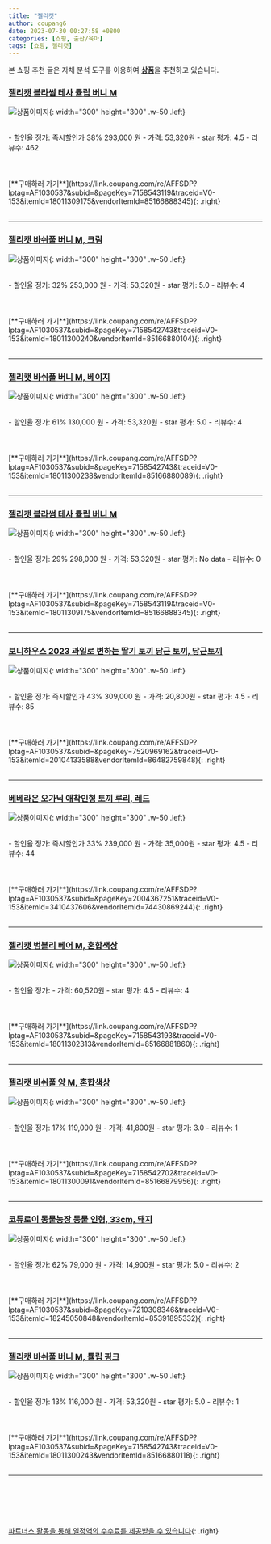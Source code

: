```yaml
---
title: "젤리캣"
author: coupang6
date: 2023-07-30 00:27:58 +0800
categories: [쇼핑, 출산/육아]
tags: [쇼핑, 젤리캣]
---
```


본 쇼핑 추천 글은 자체 분석 도구를 이용하여 [**상품**](https://link.coupang.com/a/bao1ui)을 추천하고 있습니다.

### [젤리캣 블라썸 테사 튤립 버니 M](https://link.coupang.com/re/AFFSDP?lptag=AF1030537&subid=&pageKey=7158543119&traceid=V0-153&itemId=18011309175&vendorItemId=85166888345)

![상품이미지](https://thumbnail7.coupangcdn.com/thumbnails/remote/230x230ex/image/retail/images/2897943173337305-d2615799-f069-4c28-8fdb-b880a04b4192.jpg){: width="300" height="300" .w-50 .left}


<br>
- 할인율 정가: 즉시할인가 38%  293,000   원
- 가격: 53,320원
- star 평가: 4.5
- 리뷰수: 462
<br>
<br>
<br>
<br>
[**구매하러 가기**](https://link.coupang.com/re/AFFSDP?lptag=AF1030537&subid=&pageKey=7158543119&traceid=V0-153&itemId=18011309175&vendorItemId=85166888345){: .right}
<br>
<br>

---

### [젤리캣 바쉬풀 버니 M, 크림](https://link.coupang.com/re/AFFSDP?lptag=AF1030537&subid=&pageKey=7158542743&traceid=V0-153&itemId=18011300240&vendorItemId=85166880104)

![상품이미지](https://thumbnail6.coupangcdn.com/thumbnails/remote/230x230ex/image/retail/images/2898047867406019-ada6215b-4889-483f-b8af-5e67a07e7712.jpg){: width="300" height="300" .w-50 .left}


<br>
- 할인율 정가: 32%  253,000   원
- 가격: 53,320원
- star 평가: 5.0
- 리뷰수: 4
<br>
<br>
<br>
<br>
[**구매하러 가기**](https://link.coupang.com/re/AFFSDP?lptag=AF1030537&subid=&pageKey=7158542743&traceid=V0-153&itemId=18011300240&vendorItemId=85166880104){: .right}
<br>
<br>

---

### [젤리캣 바쉬풀 버니 M, 베이지](https://link.coupang.com/re/AFFSDP?lptag=AF1030537&subid=&pageKey=7158542743&traceid=V0-153&itemId=18011300238&vendorItemId=85166880089)

![상품이미지](https://thumbnail10.coupangcdn.com/thumbnails/remote/230x230ex/image/retail/images/2900519942660241-e9aae20b-830e-41fd-b9ea-c108d66416c6.jpg){: width="300" height="300" .w-50 .left}


<br>
- 할인율 정가: 61%  130,000   원
- 가격: 53,320원
- star 평가: 5.0
- 리뷰수: 4
<br>
<br>
<br>
<br>
[**구매하러 가기**](https://link.coupang.com/re/AFFSDP?lptag=AF1030537&subid=&pageKey=7158542743&traceid=V0-153&itemId=18011300238&vendorItemId=85166880089){: .right}
<br>
<br>

---

### [젤리캣 블라썸 테사 튤립 버니 M](https://link.coupang.com/re/AFFSDP?lptag=AF1030537&subid=&pageKey=7158543119&traceid=V0-153&itemId=18011309175&vendorItemId=85166888345)

![상품이미지](https://thumbnail7.coupangcdn.com/thumbnails/remote/230x230ex/image/retail/images/2897943173337305-d2615799-f069-4c28-8fdb-b880a04b4192.jpg){: width="300" height="300" .w-50 .left}


<br>
- 할인율 정가: 29%  298,000   원
- 가격: 53,320원
- star 평가: No data
- 리뷰수: 0
<br>
<br>
<br>
<br>
[**구매하러 가기**](https://link.coupang.com/re/AFFSDP?lptag=AF1030537&subid=&pageKey=7158543119&traceid=V0-153&itemId=18011309175&vendorItemId=85166888345){: .right}
<br>
<br>

---

### [보니하우스 2023 과일로 변하는 딸기 토끼 당근 토끼, 당근토끼](https://link.coupang.com/re/AFFSDP?lptag=AF1030537&subid=&pageKey=7520969162&traceid=V0-153&itemId=20104133588&vendorItemId=86482759848)

![상품이미지](https://thumbnail9.coupangcdn.com/thumbnails/remote/230x230ex/image/vendor_inventory/09d9/a840c476bc256d9e77913c7591e51de91817298577c9cb04f9ff22e790c0.JPG){: width="300" height="300" .w-50 .left}


<br>
- 할인율 정가: 즉시할인가 43%  309,000   원
- 가격: 20,800원
- star 평가: 4.5
- 리뷰수: 85
<br>
<br>
<br>
<br>
[**구매하러 가기**](https://link.coupang.com/re/AFFSDP?lptag=AF1030537&subid=&pageKey=7520969162&traceid=V0-153&itemId=20104133588&vendorItemId=86482759848){: .right}
<br>
<br>

---

### [베베라온 오가닉 애착인형 토끼 루리, 레드](https://link.coupang.com/re/AFFSDP?lptag=AF1030537&subid=&pageKey=2004367251&traceid=V0-153&itemId=3410437606&vendorItemId=74430869244)

![상품이미지](https://thumbnail10.coupangcdn.com/thumbnails/remote/230x230ex/image/vendor_inventory/cc3f/0ee619bdcdb6e38ffb872dd29a914e22dd0cd261d25439e26f570ded8208.jpg){: width="300" height="300" .w-50 .left}


<br>
- 할인율 정가: 즉시할인가 33%  239,000   원
- 가격: 35,000원
- star 평가: 4.5
- 리뷰수: 44
<br>
<br>
<br>
<br>
[**구매하러 가기**](https://link.coupang.com/re/AFFSDP?lptag=AF1030537&subid=&pageKey=2004367251&traceid=V0-153&itemId=3410437606&vendorItemId=74430869244){: .right}
<br>
<br>

---

### [젤리캣 범블리 베어 M, 혼합색상](https://link.coupang.com/re/AFFSDP?lptag=AF1030537&subid=&pageKey=7158543193&traceid=V0-153&itemId=18011302313&vendorItemId=85166881860)

![상품이미지](https://thumbnail7.coupangcdn.com/thumbnails/remote/230x230ex/image/retail/images/500079912381718-3709ccac-4702-4a41-95bb-2710b212b071.jpg){: width="300" height="300" .w-50 .left}


<br>
- 할인율 정가: 
- 가격: 60,520원
- star 평가: 4.5
- 리뷰수: 4
<br>
<br>
<br>
<br>
[**구매하러 가기**](https://link.coupang.com/re/AFFSDP?lptag=AF1030537&subid=&pageKey=7158543193&traceid=V0-153&itemId=18011302313&vendorItemId=85166881860){: .right}
<br>
<br>

---

### [젤리캣 바쉬풀 양 M, 혼합색상](https://link.coupang.com/re/AFFSDP?lptag=AF1030537&subid=&pageKey=7158542702&traceid=V0-153&itemId=18011300091&vendorItemId=85166879956)

![상품이미지](https://thumbnail7.coupangcdn.com/thumbnails/remote/230x230ex/image/retail/images/2954524282527546-6caa7d42-2b48-44c4-adc3-049a2cf14154.jpg){: width="300" height="300" .w-50 .left}


<br>
- 할인율 정가: 17%  119,000   원
- 가격: 41,800원
- star 평가: 3.0
- 리뷰수: 1
<br>
<br>
<br>
<br>
[**구매하러 가기**](https://link.coupang.com/re/AFFSDP?lptag=AF1030537&subid=&pageKey=7158542702&traceid=V0-153&itemId=18011300091&vendorItemId=85166879956){: .right}
<br>
<br>

---

### [코듀로이 동물농장 동물 인형, 33cm, 돼지](https://link.coupang.com/re/AFFSDP?lptag=AF1030537&subid=&pageKey=7210308346&traceid=V0-153&itemId=18245050848&vendorItemId=85391895332)

![상품이미지](https://thumbnail7.coupangcdn.com/thumbnails/remote/230x230ex/image/retail/images/2023/03/20/16/9/85d20c11-73c6-4684-94aa-cbf7bf757236.jpg){: width="300" height="300" .w-50 .left}


<br>
- 할인율 정가: 62%  79,000   원
- 가격: 14,900원
- star 평가: 5.0
- 리뷰수: 2
<br>
<br>
<br>
<br>
[**구매하러 가기**](https://link.coupang.com/re/AFFSDP?lptag=AF1030537&subid=&pageKey=7210308346&traceid=V0-153&itemId=18245050848&vendorItemId=85391895332){: .right}
<br>
<br>

---

### [젤리캣 바쉬풀 버니 M, 튤립 핑크](https://link.coupang.com/re/AFFSDP?lptag=AF1030537&subid=&pageKey=7158542743&traceid=V0-153&itemId=18011300243&vendorItemId=85166880118)

![상품이미지](https://thumbnail6.coupangcdn.com/thumbnails/remote/230x230ex/image/retail/images/2954022035444254-b82a97a5-e6c2-4940-a86c-b0fe3c258362.jpg){: width="300" height="300" .w-50 .left}


<br>
- 할인율 정가: 13%  116,000   원
- 가격: 53,320원
- star 평가: 5.0
- 리뷰수: 1
<br>
<br>
<br>
<br>
[**구매하러 가기**](https://link.coupang.com/re/AFFSDP?lptag=AF1030537&subid=&pageKey=7158542743&traceid=V0-153&itemId=18011300243&vendorItemId=85166880118){: .right}
<br>
<br>

---
<br><br><br><br><br> [파트너스 활동을 통해 일정액의 수수료를 제공받을 수 있습니다](https://link.coupang.com/a/bao1ui){: .right}